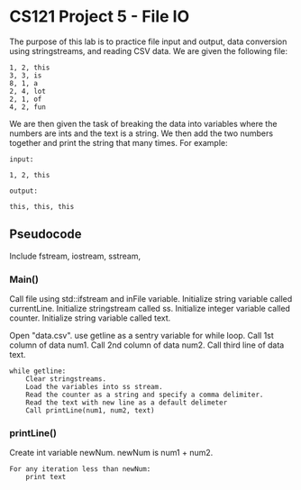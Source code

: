 # CS121 Project 5 - File IO

The purpose of this lab is to practice file input and output, data conversion using stringstreams, and reading CSV data. We are given the following file:

```
1, 2, this
3, 3, is
8, 1, a
2, 4, lot
2, 1, of
4, 2, fun
```  

We are then given the task of breaking the data into variables where the numbers are ints and the text is a string. We then add the two numbers together and print the string that many times. For example:

```
input:

1, 2, this

output:

this, this, this
```
## Pseudocode

Include fstream, iostream, sstream, 

### Main()

Call file using std::ifstream and inFile variable. Initialize string variable called currentLine. Initialize stringstream called ss. Initialize integer variable called counter. Initialize string variable called text. 

Open "data.csv". use getline as a sentry variable for while loop. Call 1st column of data num1. Call 2nd column of data num2. Call third line of data text. 

```
while getline:
	Clear stringstreams.
	Load the variables into ss stream. 
	Read the counter as a string and specify a comma delimiter. 
	Read the text with new line as a default delimeter
	Call printLine(num1, num2, text)
```

### printLine()

Create int variable newNum. newNum is num1 + num2. 

```
For any iteration less than newNum:
	print text
```
